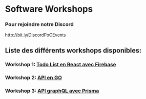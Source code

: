 # Software Workshops

### Pour rejoindre notre Discord
http://bit.ly/DiscordPoCEvents


## Liste des différents workshops disponibles:

### Workshop 1: [Todo List en React avec Firebase](./1.React)

### Workshop 2: [API en GO](./2.Go)

### Workshop 3: [API graphQL avec Prisma](./3.Prisma)
